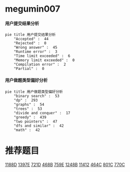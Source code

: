 # megumin007

<!-- tabs:start -->



#### **用户提交结果分析**

```mermaid
pie title 用户提交结果分析
    "Accepted" :  44
    "Rejected" :  0
    "Wrong answer" :  45
    "Runtime error" :  3
    "Time limit exceeded" :  6
    "Memory limit exceeded" :  0
    "Compilation error" :  2
    "Partial" :  0
```

#### **用户做题类型偏好分析**

```mermaid
pie title 用户做题类型偏好分析
    "binary search" :  53
    "dp" :  293
    "graphs" :  54
    "trees" :  53
    "divide and conquer" :  17
    "greedy" :  439
    "two pointers" :  47
    "dfs and similar" :  42
    "math" :  42
```



<!-- tabs:end -->
# 推荐题目
[1188D](https://codeforces.com/contest/1188/problem/D)
[1397E](https://codeforces.com/contest/1397/problem/E)
[721D](https://codeforces.com/contest/721/problem/D)
[468B](https://codeforces.com/contest/468/problem/B)
[759E](https://codeforces.com/contest/759/problem/E)
[1248B](https://codeforces.com/contest/1248/problem/B)
[11412](https://codeforces.com/contest/1141/problem/2)
[464C](https://codeforces.com/contest/464/problem/C)
[801C](https://codeforces.com/contest/801/problem/C)
[770C](https://codeforces.com/contest/770/problem/C)
